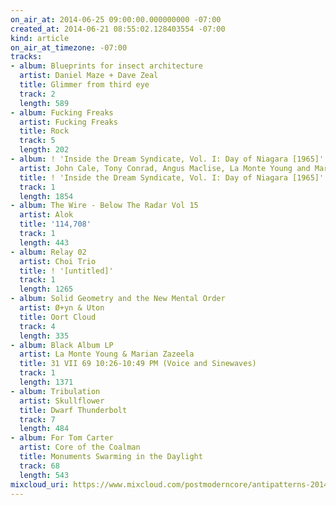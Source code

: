 ```yaml
---
on_air_at: 2014-06-25 09:00:00.000000000 -07:00
created_at: 2014-06-21 08:55:02.128403554 -07:00
kind: article
on_air_at_timezone: -07:00
tracks:
- album: Blueprints for insect architecture
  artist: Daniel Maze + Dave Zeal
  title: Glimmer from third eye
  track: 2
  length: 589
- album: Fucking Freaks
  artist: Fucking Freaks
  title: Rock
  track: 5
  length: 202
- album: ! 'Inside the Dream Syndicate, Vol. I: Day of Niagara [1965]'
  artist: John Cale, Tony Conrad, Angus Maclise, La Monte Young and Marian Zazeela
  title: ! 'Inside the Dream Syndicate, Vol. I: Day of Niagara [1965]'
  track: 1
  length: 1854
- album: The Wire - Below The Radar Vol 15
  artist: Alok
  title: '114,708'
  track: 1
  length: 443
- album: Relay 02
  artist: Choi Trio
  title: ! '[untitled]'
  track: 1
  length: 1265
- album: Solid Geometry and the New Mental Order
  artist: Ø+yn & Uton
  title: Oort Cloud
  track: 4
  length: 335
- album: Black Album LP
  artist: La Monte Young & Marian Zazeela
  title: 31 VII 69 10:26-10:49 PM (Voice and Sinewaves)
  track: 1
  length: 1371
- album: Tribulation
  artist: Skullflower
  title: Dwarf Thunderbolt
  track: 7
  length: 484
- album: For Tom Carter
  artist: Core of the Coalman
  title: Monuments Swarming in the Daylight
  track: 68
  length: 543
mixcloud_uri: https://www.mixcloud.com/postmoderncore/antipatterns-2014-06-25/
---
```

